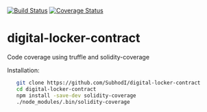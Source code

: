 [![Build Status](https://travis-ci.org/SubhodI/digital-locker-contract.svg?branch=master)](https://travis-ci.org/SubhodI/digital-locker-contract) 
[![Coverage Status](https://coveralls.io/repos/github/SubhodI/digital-locker-contract/badge.svg?branch=master)](https://coveralls.io/github/SubhodI/digital-locker-contract?branch=master)

# digital-locker-contract
Code coverage using truffle and solidity-coverage

Installation:
 ```bash
    git clone https://github.com/SubhodI/digital-locker-contract
    cd digital-locker-contract
    npm install -save-dev solidity-coverage 
    ./node_modules/.bin/solidity-coverage 
 ```
